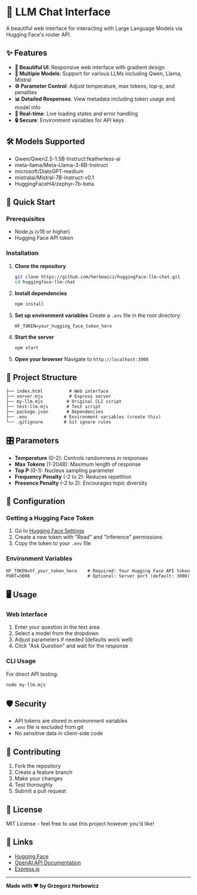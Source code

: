 # 🤖 LLM Chat Interface

A beautiful web interface for interacting with Large Language Models via Hugging Face's router API.

## ✨ Features

- **🎨 Beautiful UI**: Responsive web interface with gradient design
- **🔄 Multiple Models**: Support for various LLMs including Qwen, Llama, Mistral
- **⚙️ Parameter Control**: Adjust temperature, max tokens, top-p, and penalties
- **📊 Detailed Responses**: View metadata including token usage and model info
- **🚀 Real-time**: Live loading states and error handling
- **🔒 Secure**: Environment variables for API keys

## 🛠️ Models Supported

- Qwen/Qwen2.5-1.5B-Instruct:featherless-ai
- meta-llama/Meta-Llama-3-8B-Instruct
- microsoft/DialoGPT-medium
- mistralai/Mistral-7B-Instruct-v0.1
- HuggingFaceH4/zephyr-7b-beta

## 🚀 Quick Start

### Prerequisites

- Node.js (v18 or higher)
- Hugging Face API token

### Installation

1. **Clone the repository**
   ```bash
   git clone https://github.com/herbowicz/huggingface-llm-chat.git
   cd huggingface-llm-chat
   ```

2. **Install dependencies**
   ```bash
   npm install
   ```

3. **Set up environment variables**
   Create a `.env` file in the root directory:
   ```env
   HF_TOKEN=your_hugging_face_token_here
   ```

4. **Start the server**
   ```bash
   npm start
   ```

5. **Open your browser**
   Navigate to `http://localhost:3000`

## 📁 Project Structure

```
├── index.html          # Web interface
├── server.mjs          # Express server
├── my-llm.mjs         # Original CLI script
├── test-llm.mjs       # Test script
├── package.json       # Dependencies
├── .env              # Environment variables (create this)
└── .gitignore        # Git ignore rules
```

## 🎛️ Parameters

- **Temperature** (0-2): Controls randomness in responses
- **Max Tokens** (1-2048): Maximum length of response
- **Top P** (0-1): Nucleus sampling parameter
- **Frequency Penalty** (-2 to 2): Reduces repetition
- **Presence Penalty** (-2 to 2): Encourages topic diversity

## 🔧 Configuration

### Getting a Hugging Face Token

1. Go to [Hugging Face Settings](https://huggingface.co/settings/tokens)
2. Create a new token with "Read" and "Inference" permissions
3. Copy the token to your `.env` file

### Environment Variables

```env
HF_TOKEN=hf_your_token_here    # Required: Your Hugging Face API token
PORT=3000                      # Optional: Server port (default: 3000)
```

## 🖥️ Usage

### Web Interface

1. Enter your question in the text area
2. Select a model from the dropdown
3. Adjust parameters if needed (defaults work well)
4. Click "Ask Question" and wait for the response

### CLI Usage

For direct API testing:
```bash
node my-llm.mjs
```

## 🛡️ Security

- API tokens are stored in environment variables
- `.env` file is excluded from git
- No sensitive data in client-side code

## 🤝 Contributing

1. Fork the repository
2. Create a feature branch
3. Make your changes
4. Test thoroughly
5. Submit a pull request

## 📄 License

MIT License - feel free to use this project however you'd like!

## 🔗 Links

- [Hugging Face](https://huggingface.co/)
- [OpenAI API Documentation](https://platform.openai.com/docs)
- [Express.js](https://expressjs.com/)

---

**Made with ❤️ by Grzegorz Herbowicz**
